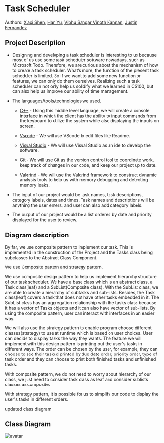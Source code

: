 # Task Scheduler 
 
  Authors: [Xiaxi Shen](https://github.com/xshen053), [Han Yu](https://github.com/BFLion), [Vibhu Sangar Vinoth Kannan](https://github.com/VibhuSVK), [Justin Fernandez](https://github.com/j9950)

## Project Description
* Designing and developing a task scheduler is interesting to us because most of us use some task scheduler software nowadays, such as Microsoft Todo. Therefore, we are curious about the mechanism of how to create a task scheduler. What’s more, the function of the present task scheduler is limited. So if we want to add some new function or features, we can only do them ourselves. Realizing such a task scheduler can not only help us solidify what we learned in CS100, but can also help us improve our ability of time management.
  
 
* The languages/tools/technologies we used.
    * [C++](https://www.cplusplus.com/) - Using this middle level language, we will create a console interface in which the client has the ability to input commands from the keyboard to utilize the system while also displaying the inputs on screen.
    
    * [Vscode](https://code.visualstudio.com/) - We will use VScode to edit files like Readme.
    
    * [Visual Studio](https://cmake.org/) - We will use Visual Studio as an ide to develop the software.
    
    * [Git](https://git-scm.com/) - We will use Git as the version control tool to coordinate work, keep track of changes in our code, and keep our project up to date. 
    
    * [Valgrind](https://valgrind.org/) - We will use the Valgrind framework to construct dynamic analysis tools to help us with memory debugging and detecting memory leaks.



 * The input of our project would be task names, task descriptions, category labels, dates and times. Task names and descriptions will be anything the user enters, and user can also add category labels.
 * The output of our project would  be a list ordered by date and priority displayed for the user to review.




## Diagram description

By far, we use composite pattern to implement our task. This is implemented in the construction of the Project and the Tasks class being subclasses to the Abstract Class Component. 
   


 We use Composite pattern and strategy pattern.

 We use composite design pattern to help us implement hierarchy structure of our task scheduler.
We have a base class which is an abstract class, a Task class(leaf) and a SubList(Composite class). With the SubList class, we are able to create a hierarchy of subtasks and sub-lists. Besides, the Task class(leaf) covers a task that does not have other tasks embedded in it. The SubList class has an aggregation relationship with the tasks class because it has a vector of Tasks objects and it can also have vector of sub-lists. By using the composite pattern, user can interact with interfaces in an easier way.

We will also use the strategy pattern to enable program choose different classes(strategy) to use at runtime which is based on user choices. User can decide to display tasks the way they wants. The feature we will implement with this design pattern is printing out the user's tasks in different ways. The order can be chosen by the user, for example, they can choose to see their tasked printed by due date order, priority order, type of task order and they can choose to print both finished tasks and unfinished tasks. 


 With composite pattern, we do not need to worry about hierarchy of our class, we just need to consider task class as leaf and consider sublists classes as composite.
 
 With strategy pattern, it is possible for us to simplify our code to display the user's tasks in different orders.

 updated class diagram
## Class Diagram
![avatar](https://github.com/cs100/final-project-xshen053-hyu146-jfern025-vvino005/raw/master/UML/finaldiagram.png)




 

